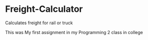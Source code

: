 # Freight-Calculator
Calculates freight for rail or truck

This was My first assignment in my Programming 2 class in college
